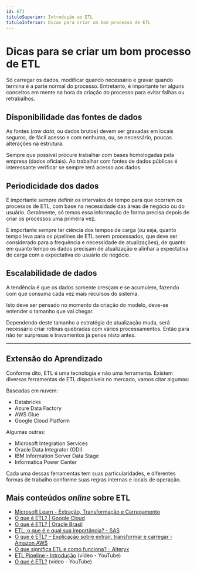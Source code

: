 ```yaml
---
id: 671
tituloSuperior: Introdução ao ETL
tituloInferior: Dicas para criar um bom processo de ETL
---
```


# Dicas para se criar um bom processo de ETL

Só carregar os dados, modificar quando necessário e gravar quando termina é a parte normal do processo. Entretanto, é importante ter alguns conceitos em mente na hora da criação do processo para evitar falhas ou retrabalhos.

## Disponibilidade das fontes de dados

As fontes (_raw data_, ou dados brutos) devem ser gravadas em locais seguros, de fácil acesso e com nenhuma, ou, se necessário, poucas alterações na estrutura.

Sempre que possível procure trabalhar com bases homologadas pela empresa (dados oficiais). Ao trabalhar com fontes de dados públicas é interessante verificar se sempre terá acesso aos dados.

## Periodicidade dos dados

É importante sempre definir os intervalos de tempo para que ocorram os processos de ETL, com base na necessidade das áreas de negócio ou do usuário. Geralmente, só temos essa informação de forma precisa depois de criar os processos uma primeira vez.

É importante sempre ter ciência dos tempos de carga (ou seja, quanto tempo leva para os pipelines de ETL serem processados, que deve ser considerado para a frequência e necessidade de atualizações), de quanto em quanto tempo os dados precisam de atualização e alinhar a expectativa de carga com a expectativa do usuário de negócio.

## Escalabilidade de dados

A tendência é que os dados somente cresçam e se acumulem, fazendo com que consuma cada vez mais recursos do sistema.

Isto deve ser pensado no momento da criação do modelo, deve-se entender o tamanho que vai chegar.

Dependendo deste tamanho a estratégia de atualização muda, será necessário criar rotinas quebradas com vários processamentos. Então para não ter surpresas e travamentos já pense nisto antes.

---

## Extensão do Aprendizado

Conforme dito, ETL é uma tecnologia e não uma ferramenta. Existem diversas ferramentas de ETL disponíveis no mercado, vamos citar algumas:

Baseadas em nuvem:

- Databricks
- Azure Data Factory
- AWS Glue
- Google Cloud Platform

Algumas outras:

- Microsoft Integration Services
- Oracle Data Integrator (ODI)
- IBM Information Server Data Stage
- Informatica Power Center

Cada uma dessas ferramentas tem suas particularidades, e diferentes formas de trabalho conforme suas regras internas e locais de operação.

## Mais conteúdos _online_ sobre ETL

- [Microsoft Learn - Extração, Transformação e Carregamento](https://learn.microsoft.com/pt-br/azure/architecture/data-guide/relational-data/etl)
- [O que é ETL? | Google Cloud](https://cloud.google.com/learn/what-is-etl?hl=pt-br#:~:text=ETL%20%C3%A9%20a%20sigla%20para,de%20dados%20ou%20data%20lake.)
- [O que é ETL? | Oracle Brasil](https://www.oracle.com/br/integration/what-is-etl/)
- [ETL: o que é e qual sua importância? - SAS](https://www.sas.com/pt_br/insights/data-management/o-que-e-etl.html)
- [O que é ETL? – Explicação sobre extrair, transformar e carregar - Amazon AWS](https://aws.amazon.com/pt/what-is/etl/)
- [O que significa ETL e como funciona? - Alteryx](https://www.alteryx.com/pt-br/glossary/etl)
- [ETL Pipeline - Introdução](https://www.youtube.com/watch?v=D5mwXMMA0e0&ab_channel=ProgramadorLhama) (vídeo - YouTube)
- [O que é ETL?](https://www.youtube.com/watch?v=FJz-pI_7Yeo&ab_channel=MindTek) (vídeo - YouTube)
